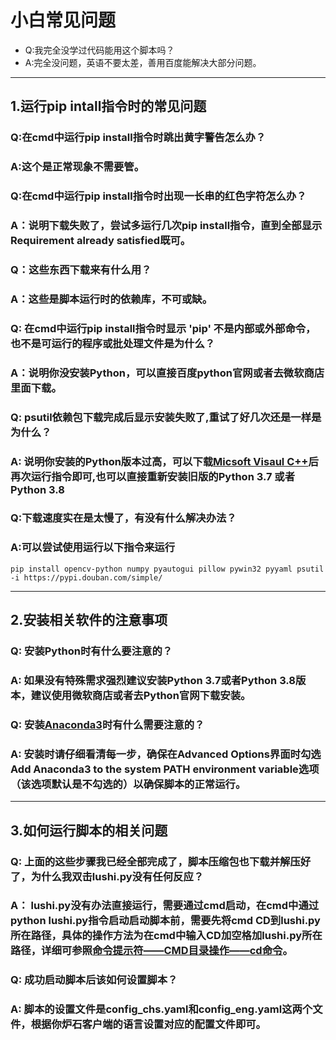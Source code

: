 # 小白常见问题
- Q:我完全没学过代码能用这个脚本吗？
- A:完全没问题，英语不要太差，善用百度能解决大部分问题。
 
***
## 1.运行pip intall指令时的常见问题
### Q:在cmd中运行pip install指令时跳出黄字警告怎么办？
### A:这个是正常现象不需要管。
### Q:在cmd中运行pip install指令时出现一长串的红色字符怎么办？
### A：说明下载失败了，尝试多运行几次pip install指令，直到全部显示Requirement already satisfied既可。
### Q：这些东西下载来有什么用？
### A：这些是脚本运行时的依赖库，不可或缺。
### Q: 在cmd中运行pip install指令时显示 'pip' 不是内部或外部命令，也不是可运行的程序或批处理文件是为什么？
### A：说明你没安装Python，可以直接百度python官网或者去微软商店里面下载。
### Q: psutil依赖包下载完成后显示安装失败了,重试了好几次还是一样是为什么？
### A: 说明你安装的Python版本过高，可以下载[Micsoft Visaul C++](https://download.visualstudio.microsoft.com/download/pr/d3cbdace-2bb8-4dc5-a326-2c1c0f1ad5ae/9B9DD72C27AB1DB081DE56BB7B73BEE9A00F60D14ED8E6FDE45DAB3E619B5F04/VC_redist.x64.exe)后再次运行指令即可,也可以直接重新安装旧版的Python 3.7 或者Python 3.8
### Q:下载速度实在是太慢了，有没有什么解决办法？
### A:可以尝试使用运行以下指令来运行
```pip install opencv-python numpy pyautogui pillow pywin32 pyyaml psutil -i https://pypi.douban.com/simple/```
***
## 2.安装相关软件的注意事项
### Q: 安装Python时有什么要注意的？
### A: 如果没有特殊需求强烈建议安装Python 3.7或者Python 3.8版本，建议使用微软商店或者去Python官网下载安装。
### Q: 安装[Anaconda3](https://www.anaconda.com/products/individual#windows)时有什么需要注意的？
### A: 安装时请仔细看清每一步，确保在Advanced Options界面时勾选Add Anaconda3 to the system PATH environment variable选项（该选项默认是不勾选的）以确保脚本的正常运行。
***
## 3.如何运行脚本的相关问题
### Q: 上面的这些步骤我已经全部完成了，脚本压缩包也下载并解压好了，为什么我双击lushi.py没有任何反应？
### A： lushi.py没有办法直接运行，需要通过cmd启动，在cmd中通过python lushi.py指令启动启动脚本前，需要先将cmd CD到lushi.py所在路径，具体的操作方法为在cmd中输入CD加空格加lushi.py所在路径，详细可参照[命令提示符——CMD目录操作——cd命令](https://jingyan.baidu.com/article/73c3ce28480637e50343d992.html)。
### Q: 成功启动脚本后该如何设置脚本？
### A: 脚本的设置文件是config_chs.yaml和config_eng.yaml这两个文件，根据你炉石客户端的语言设置对应的配置文件即可。
